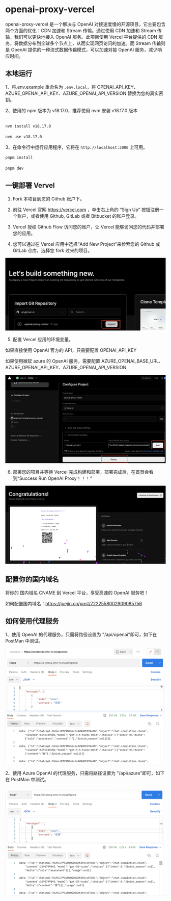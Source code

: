 # openai-proxy-vercel

openai-proxy-vercel 是一个解决与 OpenAI 对接速度慢的开源项目，它主要包含两个方面的优化：CDN 加速和 Stream 传输。通过使用 CDN 加速和 Stream 传输，我们可以更快地接入 OpenAI 服务。此项目使用 Vercel 平台提供的 CDN 服务，将数据分布到全球多个节点上，从而实现网页访问的加速。而 Stream 传输则是 OpenAI 提供的一种流式数据传输模式，可以加速对接 OpenAI 服务，减少响应时间。

## 本地运行

1、将.env.example 重命名为 `.env.local`，将 OPENAI_API_KEY、AZURE_OPENAI_API_KEY、AZURE_OPENAI_API_VERSION 替换为您的真实密钥。

2、使用的 npm 版本为 v18.17.0，推荐使用 nvm 安装 v18.17.0 版本

```bash

nvm install v18.17.0

nvm use v18.17.0

```

3、在命令行中运行应用程序，它将在 `http://localhost:3000` 上可用。

```bash
pnpm install

pnpm dev
```

## 一键部署 Vervel

1. Fork 本项目到您的 Github 账户下。

2. 前往 Vercel 官网 https://vercel.com ，单击右上角的 “Sign Up” 按钮注册一个账户，或者使用 Github, GitLab 或者 Bitbucket 的账户登录。

3. Vercel 授权 Github Flow 访问您的账户，让 Vercel 能够访问您的代码并部署您的应用。

4. 您可以通过在 Vercel 应用中选择“Add New Project”来检索您的 Github 或 GitLab 仓库，选择您 fork 过来的项目。

![](./assets/4.png)

5. 配置 Vercel 应用的环境变量。

如果直接使用 OpenAI 官方的 API，只需要配置 OPENAI_API_KEY

如果使用微软 azure 的 OpenAI 服务，需要配置 AZURE_OPENAI_BASE_URL、AZURE_OPENAI_API_KEY、AZURE_OPENAI_API_VERSION

![](./assets/5.png)

6. 部署您的项目并等待 Vercel 完成构建和部署，部署完成后，在首页会看到“Success Run OpenAI Proxy！！！”

![](./assets/6.png)

## 配置你的国内域名

将你的 国内域名 CNAME 到 Vercel 平台，享受高速的 OpenAI 服务吧！

如何配置国内域名：https://juejin.cn/post/7222558002909085756

## 如何使用代理服务

1、使用 OpenAI 的代理服务，只需将路径设置为 "/api/openai"即可，如下在 PostMan 中测试。

![](./assets/7.png)

2、使用 Azure OpenAI 的代理服务，只需将路径设置为 "/api/azure"即可，如下在 PostMan 中测试。

![](./assets/8.png)
